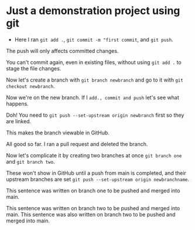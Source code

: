 # Just a demonstration project using git

- Here I ran `git add .`, `git commit -m "first commit`, and `git push`.

The push will only affects committed changes.

You can't commit again, even in existing files, without using `git add .` to stage the file changes.

Now let's create a branch with `git branch newbranch` and go to it with `git checkout newbranch`.

Now we're on the new branch. If I  `add., commit and push` let's see what happens.

Doh! You need to `git push --set-upstream origin newbranch` first so they are linked.

This makes the branch viewable in GitHub.

All good so far. I ran a pull request and deleted the branch.

Now let's complicate it by creating two branches at once `git branch one` and `git branch two`.

These won't show in GitHub until a push from main is completed, and their upstream branches are set `git push --set-upstream origin newbranchname`.

This sentence was written on branch one to be pushed and merged into main.

This sentence was written on branch two to be pushed and merged into main.
This sentence was also written on branch two to be pushed and merged into main.
